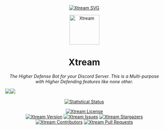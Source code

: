 <div align="center">  
<a href="https://github.com/CodingWithUnknown/Xtream"><img src="https://capsule-render.vercel.app/api?type=waving&color=gradient&height=200&section=header&text=Xtream&fontSize=70&fontAlignY=35&animation=twinkling&fontColor=gradient" alt="Xtream SVG" /></a>

<a href="https://github.com/CodingWithUnknown/Xtream"><img src="https://cdn.discordapp.com/attachments/919158245661224961/1202187654746079253/20240131_140558.png?ex=65cc8b80&is=65ba1680&hm=08e34c7093d6d45299563d9b01d0311722fb396afd7245606eb598cbb11962e6&" alt="Xtream" height=95 /></a>
<h1>Xtream</h1>
<em><p>The Higher Defense Bot for your Discord Server. This is a Multi-purpose with Higher Defending features like none other.</p></em>

<div style="display:flex;">
<a href="https://discord.com/api/oauth2/authorize?client_id=962092097933021184&permissions=70368744177663&scope=bot%20applications.commands" alt="Xtream Invite"><img src="https://img.shields.io/badge/Invite%20Me-161c1c?style=for-the-badge" /></a>
<!-- <span style="display:inline-block;width:2%;">-</span> -->
<a href="https://discord.com/invite/VgT9u4PM2w" alt="Xtream Support Server" ><img src="https://img.shields.io/badge/Support%20Server-161c1c?style=for-the-badge" /></a>
</div>
</br>
<a href="https://www.github.com/CodingWithUnknown"><img src="https://readme-typing-svg.demolab.com?font=Poppins&amp;pause=1000&amp;duration=4000&amp;color=3c3a52&amp;center=true&amp;width=435&amp;repeat=false&amp;lines=Xtream+Defender+Distributed+under+the+Apache-2.0+License." alt="Statistical Status" /></a>
<!-- <p><em>🔒 Xtream Defender Distributed under the Apache-2.0 License.</em></p> -->

<a href="https://github.com/CodingWithUnknown/Xtream/blob/master/LICENSE"><img src="https://img.shields.io/github/license/CodingWithUnknown/Xtream.svg?style=for-the-badge&amp;logoColor=3c3a52&amp;logo=apache&amp;color=161c1c" alt="Xtream License" /></a>
</br>
<a href="https://www.github.com/CodingWithUnknown"><img src="https://img.shields.io/github/package-json/v/CodingWithUnknown/Xtream?style=for-the-badge&amp;color=161c1c" alt="Xtream Version" /></a>
<a href="https://github.com/CodingWithUnknown/Xtream/issues"><img src="https://img.shields.io/github/issues/CodingWithUnknown/Xtream.svg?style=for-the-badge&amp;color=161c1c" alt="Xtream Issues" /></a>
<a href="https://github.com/CodingWithUnknown/Xtream/stargazers"><img src="https://img.shields.io/github/stars/CodingWithUnknown/Xtream.svg?style=for-the-badge&amp;color=161c1c" alt="Xtream Stargazers" /></a>
<a href="https://github.com/CodingWithUnknown/Xtream/graphs/contributors"><img src="https://img.shields.io/github/contributors/CodingWithUnknown/Xtream.svg?style=for-the-badge&amp;color=161c1c" alt="Xtream Contributors" /></a>
<a href="https://github.com/CodingWithUnknown/Xtream/pulls"><img src="https://img.shields.io/github/issues-pr/CodingWithUnknown/Xtream.svg?style=for-the-badge&amp;color=161c1c" alt="Xtream Pull Requests" /></a>
</div>
